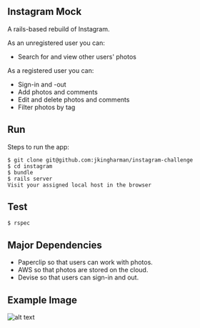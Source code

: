 
## Instagram Mock ##

A rails-based rebuild of Instagram.

As an unregistered user you can:

* Search for and view other users' photos

As a registered user you can:

* Sign-in and -out
* Add photos and comments
* Edit and delete photos and comments
* Filter photos by tag

## Run ##

Steps to run the app:

```
$ git clone git@github.com:jkingharman/instagram-challenge
$ cd instagram
$ bundle
$ rails server
Visit your assigned local host in the browser
```

## Test ##

```
$ rspec
```

## Major Dependencies ##

* Paperclip so that users can work with photos.
* AWS so that photos are stored on the cloud.
* Devise so that users can sign-in and out.

## Example Image ##
![alt text](https://user-images.githubusercontent.com/24657744/29845042-4b15e85a-8d09-11e7-8115-9083ad0fb313.png)
